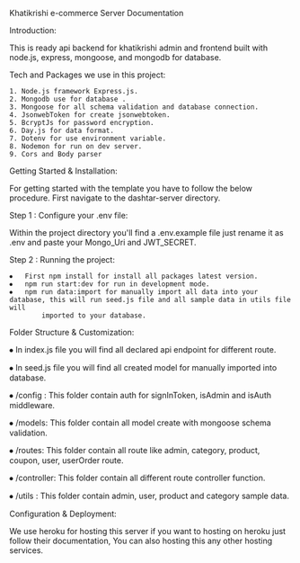 Khatikrishi e-commerce Server Documentation

Introduction:

This is ready api backend for khatikrishi admin and frontend built with node.js, express, mongoose, and mongodb for database.

Tech and Packages we use in this project:

    1. Node.js framework Express.js.
    2. Mongodb use for database .
    3. Mongoose for all schema validation and database connection.
    4. JsonwebToken for create jsonwebtoken.
    5. BcryptJs for password encryption.
    6. Day.js for data format.
    7. Dotenv for use environment variable.
    8. Nodemon for run on dev server.
    9. Cors and Body parser

Getting Started & Installation:

For getting started with the template you have to follow the below procedure. First navigate to the dashtar-server directory.

Step 1 : Configure your .env file:

Within the project directory you'll find a .env.example file just rename it as .env and paste your Mongo_Uri and JWT_SECRET.

Step 2 : Running the project:

    ⦁	First npm install for install all packages latest version.
    ⦁	npm run start:dev for run in development mode.
    ⦁	npm run data:import for manually import all data into your database, this will run seed.js file and all sample data in utils file will
            imported to your database.

Folder Structure & Customization:

⦁ In index.js file you will find all declared api endpoint for different route.

⦁ In seed.js file you will find all created model for manually imported into database.

⦁ /config : This folder contain auth for signInToken, isAdmin and isAuth middleware.

⦁ /models: This folder contain all model create with mongoose schema validation.

⦁ /routes: This folder contain all route like admin, category, product, coupon, user, userOrder route.

⦁ /controller: This folder contain all different route controller function.

⦁ /utils : This folder contain admin, user, product and category sample data.

Configuration & Deployment:

We use heroku for hosting this server if you want to hosting on heroku just follow their documentation, You can also hosting this any other hosting services.
